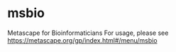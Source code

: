 # msbio
Metascape for Bioinformaticians
For usage, please see https://metascape.org/gp/index.html#/menu/msbio

